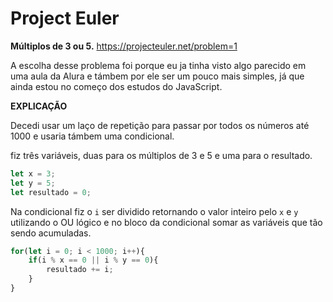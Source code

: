 # Project Euler 

**Múltiplos de 3 ou 5.**   https://projecteuler.net/problem=1

A escolha desse problema foi porque eu ja tinha visto algo parecido em uma aula da Alura e támbem por ele ser um pouco mais simples, já que ainda estou no começo dos estudos do JavaScript.

**EXPLICAÇÃO**

Decedi usar um laço de repetição  para passar por todos os números até 1000 e usaria támbem uma condicional.

fiz três variáveis, duas para os múltiplos de 3 e 5 e uma para o resultado.

```javascript
let x = 3;
let y = 5;
let resultado = 0;
```

Na condicional fiz o `i` ser dividido retornando o valor inteiro pelo `x` e `y` utilizando o OU lógico e no bloco da condicional somar as variáveis que tão sendo acumuladas.

```javascript
for(let i = 0; i < 1000; i++){
    if(i % x == 0 || i % y == 0){
        resultado += i;
    }
}
```

